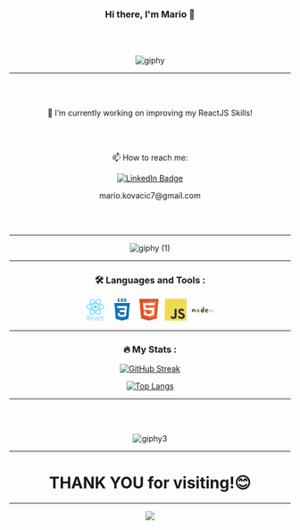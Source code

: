 <div id="header" align="center">

### Hi there, I'm Mario 👋 

 <br></br> 

  
![giphy](https://github.com/mariokovacic/mariokovacic/assets/14892903/33481e95-dfe9-443f-9f0c-cd1b1d32d55b)


--------------------------------------------------------------

<br></br>


 🔭 I’m currently working on improving my ReactJS Skills!

  <br></br>
  
📫 How to reach me:
 
  <div id="badges">
  
 <a href="www.linkedin.com/in/mariokovacic"> <img src="https://img.shields.io/badge/LinkedIn-blue?style=for-the-badge&logo=mariokovacic&logoColor=white" alt="LinkedIn Badge"/></a>
  
</div>


<p>mario.kovacic7@gmail.com </p> 


 <br></br> 

 
---


![giphy (1)](https://github.com/mariokovacic/mariokovacic/assets/14892903/ebbc1f3d-d1af-472c-af89-ac2a7a07fd0c)


---

### :hammer_and_wrench: Languages and Tools :

<div>

  <img src="https://github.com/devicons/devicon/blob/master/icons/react/react-original-wordmark.svg" title="React" alt="React" width="40" height="40"/>&nbsp;
  <img src="https://github.com/devicons/devicon/blob/master/icons/css3/css3-plain-wordmark.svg"  title="CSS3" alt="CSS" width="40" height="40"/>&nbsp;
  <img src="https://github.com/devicons/devicon/blob/master/icons/html5/html5-original.svg" title="HTML5" alt="HTML" width="40" height="40"/>&nbsp;
  <img src="https://github.com/devicons/devicon/blob/master/icons/javascript/javascript-original.svg" title="JavaScript" alt="JavaScript" width="40" height="40"/>&nbsp;
  <img src="https://github.com/devicons/devicon/blob/master/icons/nodejs/nodejs-original-wordmark.svg" title="NodeJS" alt="NodeJS" width="40" height="40"/>&nbsp;
 
</div>



---

### :fire: My Stats :

 [![GitHub Streak](https://github-readme-streak-stats.herokuapp.com?user=mariokovacic&theme=hacker&card_width=515)](https://git.io/streak-stats)

[![Top Langs](https://github-readme-stats.vercel.app/api/top-langs/?username=mariokovacic&layout=compact&theme=vision-friendly-dark)](https://github.com/anuraghazra/github-readme-stats)


---
<br></br>

![giphy3](https://github.com/mariokovacic/mariokovacic/assets/14892903/bf7aa470-fd41-4890-bb27-fd6309f18e7c)


---

<h1>THANK YOU for visiting!😊</h1>

---

![](https://komarev.com/ghpvc/?username=mariokovacic)



</div>




